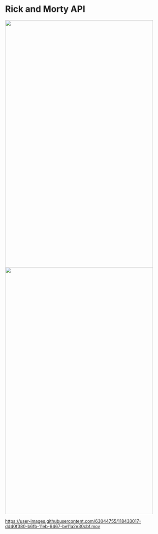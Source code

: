 # Rick and Morty API
<img src="https://user-images.githubusercontent.com/63044755/118433130-21cc8f00-b6fc-11eb-87a1-586f47d8aade.png" width="480" height="800">
<img src="https://user-images.githubusercontent.com/63044755/118433134-22fdbc00-b6fc-11eb-976c-98b97e322466.png" width="480" height="800">

https://user-images.githubusercontent.com/63044755/118433017-dd40f380-b6fb-11eb-9467-be11a2e30cbf.mov
